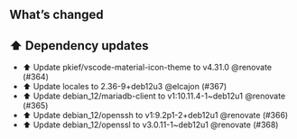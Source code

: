 ## What’s changed
## ⬆️ Dependency updates

- ⬆️ Update pkief/vscode-material-icon-theme to v4.31.0 @renovate (#364)
- ⬆️ Update locales to 2.36-9+deb12u3 @elcajon (#367)
- ⬆️ Update debian_12/mariadb-client to v1:10.11.4-1~deb12u1 @renovate (#365)
- ⬆️ Update debian_12/openssh to v1:9.2p1-2+deb12u1 @renovate (#366)
- ⬆️ Update debian_12/openssl to v3.0.11-1~deb12u1 @renovate (#368)
